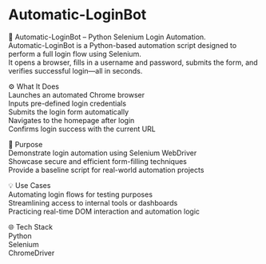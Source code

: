 # Automatic-LoginBot  
🔐 Automatic-LoginBot – Python Selenium Login Automation.  
Automatic-LoginBot is a Python-based automation script designed to perform a full login flow using Selenium.  
It opens a browser, fills in a username and password, submits the form, and verifies successful login—all in seconds.  

⚙️ What It Does  
Launches an automated Chrome browser  
Inputs pre-defined login credentials  
Submits the login form automatically  
Navigates to the homepage after login  
Confirms login success with the current URL  


🎯 Purpose  
Demonstrate login automation using Selenium WebDriver  
Showcase secure and efficient form-filling techniques  
Provide a baseline script for real-world automation projects  


💡 Use Cases  
Automating login flows for testing purposes  
Streamlining access to internal tools or dashboards  
Practicing real-time DOM interaction and automation logic  


🌐 Tech Stack  
Python  
Selenium  
ChromeDriver  



